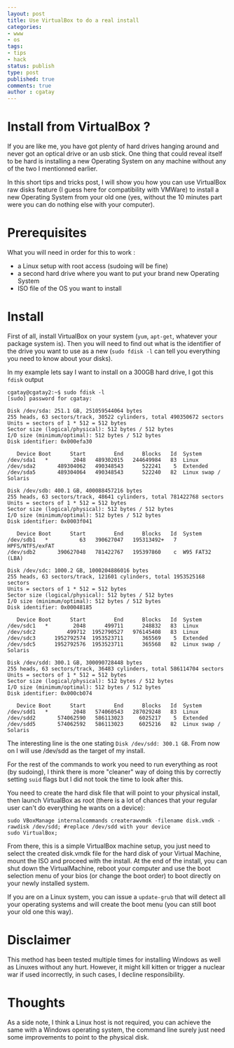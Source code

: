 ```yaml
---
layout: post
title: Use VirtualBox to do a real install
categories:
- www
- os
tags:
- tips
- hack
status: publish
type: post
published: true
comments: true
author : cgatay
---
```


# Install from VirtualBox ?
If you are like me, you have got plenty of hard drives hanging around and never got an optical drive or an usb stick. One thing that could reveal itself to be hard is installing a new Operating System on any machine without any of the two I mentionned earlier.

In this short tips and tricks post, I will show you how you can use VirtualBox raw disks feature (I guess here for compatibility with VMWare) to install a new Operating System from your old one (yes, without the 10 minutes part were you can do nothing else with your computer).

# Prerequisites

What you will need in order for this to work :

 * a Linux setup with root access (sudoing will be fine)
 * a second hard drive where you want to put your brand new Operating System
 * ISO file of the OS you want to install

# Install

First of all, install VirtualBox on your system (`yum`, `apt-get`, whatever your package system is).
Then you will need to find out what is the identifier of the drive you want to use as a new (`sudo fdisk -l` can tell you everything you need to know about your disks).

In my example lets say I want to install on a 300GB hard drive, I got this `fdisk` output

    cgatay@cgatay2:~$ sudo fdisk -l
    [sudo] password for cgatay:

    Disk /dev/sda: 251.1 GB, 251059544064 bytes
    255 heads, 63 sectors/track, 30522 cylinders, total 490350672 sectors
    Units = sectors of 1 * 512 = 512 bytes
    Sector size (logical/physical): 512 bytes / 512 bytes
    I/O size (minimum/optimal): 512 bytes / 512 bytes
    Disk identifier: 0x000efa30

       Device Boot      Start         End      Blocks   Id  System
    /dev/sda1   *        2048   489302015   244649984   83  Linux
    /dev/sda2       489304062   490348543      522241    5  Extended
    /dev/sda5       489304064   490348543      522240   82  Linux swap / Solaris

    Disk /dev/sdb: 400.1 GB, 400088457216 bytes
    255 heads, 63 sectors/track, 48641 cylinders, total 781422768 sectors
    Units = sectors of 1 * 512 = 512 bytes
    Sector size (logical/physical): 512 bytes / 512 bytes
    I/O size (minimum/optimal): 512 bytes / 512 bytes
    Disk identifier: 0x0003f041

       Device Boot      Start         End      Blocks   Id  System
    /dev/sdb1   *          63   390627047   195313492+   7  HPFS/NTFS/exFAT
    /dev/sdb2       390627048   781422767   195397860    c  W95 FAT32 (LBA)

    Disk /dev/sdc: 1000.2 GB, 1000204886016 bytes
    255 heads, 63 sectors/track, 121601 cylinders, total 1953525168 sectors
    Units = sectors of 1 * 512 = 512 bytes
    Sector size (logical/physical): 512 bytes / 512 bytes
    I/O size (minimum/optimal): 512 bytes / 512 bytes
    Disk identifier: 0x00048185

       Device Boot      Start         End      Blocks   Id  System
    /dev/sdc1   *        2048      499711      248832   83  Linux
    /dev/sdc2          499712  1952790527   976145408   83  Linux
    /dev/sdc3      1952792574  1953523711      365569    5  Extended
    /dev/sdc5      1952792576  1953523711      365568   82  Linux swap / Solaris

    Disk /dev/sdd: 300.1 GB, 300090728448 bytes
    255 heads, 63 sectors/track, 36483 cylinders, total 586114704 sectors
    Units = sectors of 1 * 512 = 512 bytes
    Sector size (logical/physical): 512 bytes / 512 bytes
    I/O size (minimum/optimal): 512 bytes / 512 bytes
    Disk identifier: 0x000cb074

       Device Boot      Start         End      Blocks   Id  System
    /dev/sdd1   *        2048   574060543   287029248   83  Linux
    /dev/sdd2       574062590   586113023     6025217    5  Extended
    /dev/sdd5       574062592   586113023     6025216   82  Linux swap / Solaris

The interesting line is the one stating `Disk /dev/sdd: 300.1 GB`. From now on I will use /dev/sdd as the target of my install.

For the rest of the commands to work you need to run everything as root (by sudoing), I think there is more "cleaner" way of doing this by correctly setting `suid` flags but I did not took the time to look after this.

You need to create the hard disk file that will point to your physical install, then launch VirtualBox as root (there is a lot of chances that your regular user can't do everything he wants on a device):

    sudo VBoxManage internalcommands createrawvmdk -filename disk.vmdk -rawdisk /dev/sdd; #replace /dev/sdd with your device
    sudo VirtualBox;

From there, this is a simple VirtualBox machine setup, you just need to select the created disk.vmdk file for the hard disk of your Virtual Machine, mount the ISO and proceed with the install. At the end of the install, you can shut down the VirtualMachine, reboot your computer and use the boot selection menu of your bios (or change the boot order) to boot directly on your newly installed system.

If you are on a Linux system, you can issue a `update-grub` that will detect all your operating systems and will create the boot menu (you can still boot your old one this way).

# Disclaimer

This method has been tested multiple times for installing Windows as well as Linuxes without any hurt. However, it might kill kitten or trigger a nuclear war if used incorrectly, in such cases, I decline responsibility.

# Thoughts

As a side note, I think a Linux host is not required, you can achieve the same with a Windows operating system, the command line surely just need some improvements to point to the physical disk.
